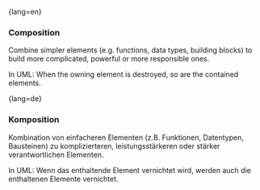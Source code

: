{lang=en}
### Composition

Combine simpler elements (e.g. functions, data types,
  building blocks) to build more complicated, powerful or
more responsible ones.

  In UML: When the owning element is destroyed, so are the contained elements.

{lang=de}
### Komposition

Kombination von einfacheren Elementen (z.B. Funktionen, Datentypen,
Bausteinen) zu komplizierteren, leistungsstärkeren oder stärker
verantwortlichen Elementen.

In UML: Wenn das enthaltende Element
vernichtet wird, werden auch die enthaltenen Elemente vernichtet.
